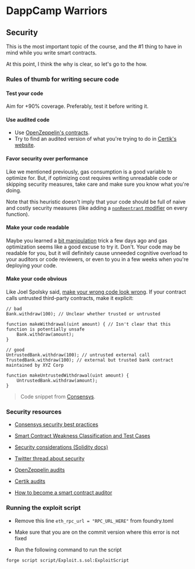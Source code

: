 # DappCamp Warriors

## Security

This is the most important topic of the course, and the #1 thing to have in mind while you write smart contracts.

At this point, I think the why is clear, so let's go to the how.

### Rules of thumb for writing secure code

#### Test your code

Aim for +90% coverage. Preferably, test it before writing it.

#### Use audited code

* Use [OpenZeppelin's contracts](https://github.com/OpenZeppelin/openzeppelin-contracts).
* Try to find an audited version of what you're trying to do in [Certik's website](https://www.certik.com/).

#### Favor security over performance

Like we mentioned previously, gas consumption is a good variable to optimize for. But, if optimizing cost requires writing unreadable code or skipping security measures, take care and make sure you know what you're doing.

Note that this heuristic doesn't imply that your code should be full of naive and costly security measures (like adding a [`nonReentrant` modifier](https://docs.openzeppelin.com/contracts/2.x/api/utils#ReentrancyGuard-nonReentrant--) on every function).

#### Make your code readable

Maybe you learned a [bit manipulation](https://en.wikipedia.org/wiki/Bit_manipulation) trick a few days ago and gas optimization seems like a good excuse to try it. Don't. Your code may be readable for you, but it will definitely cause unneeded cognitive overload to your auditors or code reviewers, or even to you in a few weeks when you're deploying your code.

#### Make your code obvious

Like Joel Spolsky said, [make your wrong code look wrong](https://www.joelonsoftware.com/2005/05/11/making-wrong-code-look-wrong/).
If your contract calls untrusted third-party contracts, make it explicit:

```solidity
// bad
Bank.withdraw(100); // Unclear whether trusted or untrusted

function makeWithdrawal(uint amount) { // Isn't clear that this function is potentially unsafe
    Bank.withdraw(amount);
}

// good
UntrustedBank.withdraw(100); // untrusted external call
TrustedBank.withdraw(100); // external but trusted bank contract maintained by XYZ Corp

function makeUntrustedWithdrawal(uint amount) {
    UntrustedBank.withdraw(amount);
}
```

> Code snippet from [Consensys](https://consensys.github.io/smart-contract-best-practices/development-recommendations/general/external-calls/#mark-untrusted-contracts).

<!-- #### Use circuit breakers -->

### Security resources

* [Consensys security best practices](https://consensys.github.io/smart-contract-best-practices/)

* [Smart Contract Weakness Classification and Test Cases](https://swcregistry.io/)

* [Security considerations (Solidity docs)](https://docs.soliditylang.org/en/develop/security-considerations.html)

* [Twitter thread about security](https://twitter.com/The3D_/status/1485308693935763458)

* [OpenZeppelin audits](https://blog.openzeppelin.com/security-audits/)

* [Certik audits](https://www.certik.com/)

* [How to become a smart contract auditor](https://cmichel.io/how-to-become-a-smart-contract-auditor/)

### Running the exploit script

* Remove this line `eth_rpc_url = "RPC_URL_HERE"` from foundry.toml

* Make sure that you are on the commit version where this error is not fixed

* Run the following command to run the script

```
forge script script/Exploit.s.sol:ExploitScript
```